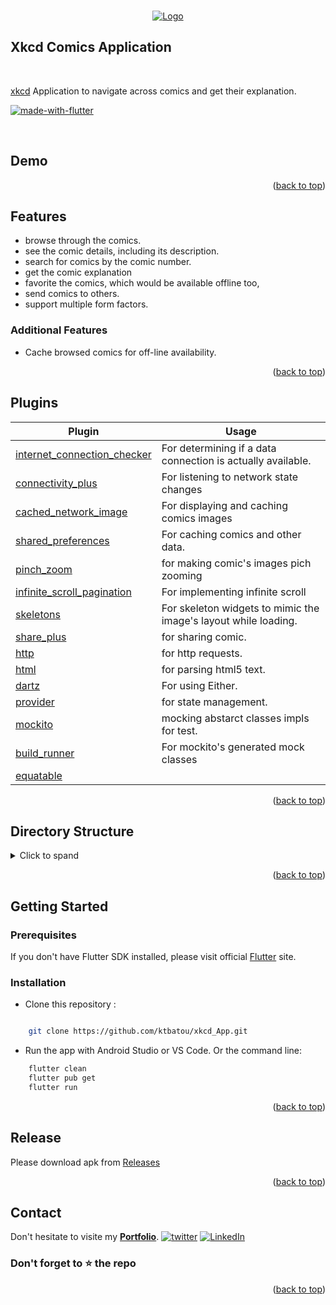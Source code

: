 <a name="readme-top"></a>

<!-- PROJECT LOGO -->
<br />
<div align="center">
  <a href="https://github.com/ktbatou/xkcd_App">
    <img src="https://docs.google.com/uc?export=download&id=1rLIEGga7rSnvRsoTkJvbrskloYYKIn4m" alt="Logo">
  </a>
</div>
<h2 align="left">Xkcd  Comics Application</h2>
</br>
<!-- PROJECT LOGO -->


  <p align="left">
   <a href= "https://xkcd.com/">xkcd</a> Application to navigate across comics and get their explanation.  
   </p>
   
   [![made-with-flutter](https://img.shields.io/badge/Made%20with-Flutter-1f425f.svg)](https://flutter.dev/)  
   
</br>



<!-- ABOUT THE PROJECT -->
## Demo



<p align="right">(<a href="#readme-top">back to top</a>)</p>

<!-- Features -->
## Features

-	browse through the comics.
-   see the comic details, including its description.
-   search for comics by the comic number.
-   get the comic explanation
-   favorite the comics, which would be available offline too,
-   send comics to others.
-   support multiple form factors.
### Additional Features
- Cache browsed comics for off-line availability.

<p align="right">(<a href="#readme-top">back to top</a>)</p>

<!-- Plugins -->
## Plugins


Plugin | Usage
------------ | -------------
[internet_connection_checker](https://pub.dev/packages/internet_connection_checker) | For determining if a data connection is actually available.
[connectivity_plus](https://pub.dev/packages/connectivity_plus) | For listening to network state changes
[cached_network_image](https://pub.dev/packages/cached_network_image) | For displaying and caching comics images
[shared_preferences](https://pub.dev/packages/shared_preferences) | For caching comics and other data.
[pinch_zoom](https://pub.dev/packages/pinch_zoom) |for making comic's images pich zooming
[infinite_scroll_pagination](https://pub.dev/packages/infinite_scroll_pagination) | For implementing infinite scroll
[skeletons](https://pub.dev/packages/skeletons) | For skeleton widgets to mimic the image's layout while loading.
[share_plus](https://pub.dev/packages/intl) | for sharing comic.
[http](https://pub.dev/packages/http) | for http requests.
[html](https://pub.dev/packages/html) | for parsing html5 text.
[dartz](https://pub.dev/packages/dartz) | For using Either.
[provider](https://pub.dev/packages/provider) | for state management.
[mockito](https://pub.dev/packages/mockito) | mocking abstarct classes impls for test.
[build_runner](https://pub.dev/packages/build_runner) | For mockito's generated mock classes
[equatable](https://pub.dev/packages/equatable) | 

<p align="right">(<a href="#readme-top">back to top</a>)</p>

<!--  Directory Structure -->

## Directory Structure
<details>
 <summary>Click to spand</summary>
 
```
├── core
│   ├── error
│   ├── functions
│   ├── network
│   ├── page
│   └── provider
├── features
│   ├── comic_explanation
│   │   ├── data
│   │   │   ├── datasources
│   │   │   ├── models
│   │   │   └── repositories
│   │   ├── domain
│   │   │   ├── entities
│   │   │   ├── repositories
│   │   │   └── usecases
│   │   └── presentation
│   │       ├── pages
│   │       ├── provider
│   │       └── widgets
│   ├── comics_feed
│   │   ├── data
│   │   │   ├── datasources
│   │   │   ├── models
│   │   │   └── repositories
│   │   ├── domain
│   │   │   ├── entities
│   │   │   ├── repositories
│   │   │   └── usecases
│   │   └── presentation
│   │       ├── pages
│   │       ├── provider
│   │       └── widgets
│   ├── favorite_comics
│   │   ├── data
│   │   │   ├── datasources
│   │   │   ├── models
│   │   │   └── repositories
│   │   ├── domain
│   │   │   ├── entities
│   │   │   ├── repositories
│   │   │   └── usecases
│   │   └── presentation
│   │       ├── pages
│   │       ├── provider
│   │       └── widgets
│   └── search
│       ├── data
│       │   ├── datasources
│       │   ├── models
│       │   └── repositories
│       ├── domain
│       │   ├── entities
│       │   ├── repositories
│       │   └── usecases
│       └── presentation
│           ├── pages
│           ├── provider
│           └── widgets
└── test
    ├── core
    │   └── fixtures
    └── features
        └── comics_feed
            ├── data
            │   ├── datasources
            │   └── model
            └── domain
                └── usecases
```
</details>
<p align="right">(<a href="#readme-top">back to top</a>)</p>


<!-- GETTING STARTED -->

##  Getting Started

###  Prerequisites
  If you don't have Flutter SDK installed, please visit official  [Flutter](https://flutter.dev/)  site.
###  Installation

* Clone this repository :

```sh

	git clone https://github.com/ktbatou/xkcd_App.git

```

* Run the app with Android Studio or VS Code. Or the command line:

```sh
	flutter clean
	flutter pub get
	flutter run
```

<p align="right">(<a href="#readme-top">back to top</a>)</p>

<!-- Realease -->
## Release

Please download apk from  [Releases](https://github.com/ktbatou/xkcd_App/releases) 

<p align="right">(<a href="#readme-top">back to top</a>)</p>

<!-- CONTACT -->
## Contact

Don't hesitate to visite my <strong>[Portfolio](https://ktbatou.tech/)</strong>.
[![twitter][twitter-shield]][twitter-url]
[![LinkedIn][linkedin-shield]][linkedin-url]

  ### Don't forget to :star: the repo

<p align="right">(<a href="#readme-top">back to top</a>)</p>


<!-- MARKDOWN LINKS & IMAGES -->
<!-- https://www.markdownguide.org/basic-syntax/#reference-style-links -->

[twitter-shield]: 
https://img.shields.io/badge/Twitter-1DA1F2?style=for-the-badge&logo=twitter&logoColor=white
[twitter-url]: https://twitter.com/Kaoutar_TBATOU

[linkedin-shield]: https://img.shields.io/badge/LinkedIn-0077B5?style=for-the-badge&logo=linkedin&logoColor=white
[linkedin-url]: https://www.linkedin.com/in/ktbatou/
